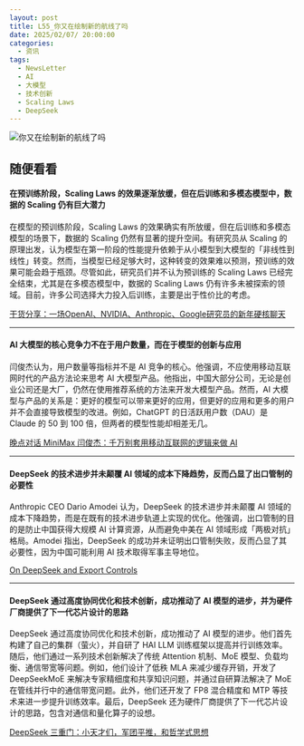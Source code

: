 ```yaml
---
layout: post
title: L55_你又在绘制新的航线了吗
date: 2025/02/07/ 20:00:00
categories:
  - 资讯
tags:
  - NewsLetter
  - AI
  - 大模型
  - 技术创新
  - Scaling Laws
  - DeepSeek
---
```


![你又在绘制新的航线了吗](https://pics.naaln.com/3hqSpD3syMtD23gRRSnmF79.png-basicBlog)

## 随便看看

#### 在预训练阶段，Scaling Laws 的效果逐渐放缓，但在后训练和多模态模型中，数据的 Scaling 仍有巨大潜力

在模型的预训练阶段，Scaling Laws 的效果确实有所放缓，但在后训练和多模态模型的场景下，数据的 Scaling 仍然有显著的提升空间。有研究员从 Scaling 的原理出发，认为模型在第一阶段的性能提升依赖于从小模型到大模型的「非线性到线性」转变。然而，当模型已经足够大时，这种转变的效果难以预测，预训练的效果可能会趋于瓶颈。尽管如此，研究员们并不认为预训练的 Scaling Laws 已经完全结束，尤其是在多模态模型中，数据的 Scaling Laws 仍有许多未被探索的领域。目前，许多公司选择大力投入后训练，主要是出于性价比的考虑。

[干货分享：一场OpenAI、NVIDIA、Anthropic、Google研究员的新年硬核聊天](https://mp.weixin.qq.com/s/PaxnIXfJWzMZHwdO3pQPFA)

------

#### AI 大模型的核心竞争力不在于用户数量，而在于模型的创新与应用

闫俊杰认为，用户数量等指标并不是 AI 竞争的核心。他强调，不应使用移动互联网时代的产品方法论来思考 AI 大模型产品。他指出，中国大部分公司，无论是创业公司还是大厂，仍然在使用推荐系统的方法来开发大模型产品。然而，AI 大模型与产品的关系是：更好的模型可以带来更好的应用，但更好的应用和更多的用户并不会直接导致模型的改进。例如，ChatGPT 的日活跃用户数（DAU）是 Claude 的 50 到 100 倍，但两者的模型性能却相差无几。

[晚点对话 MiniMax 闫俊杰：千万别套用移动互联网的逻辑来做 AI](https://mp.weixin.qq.com/s/XGnHruXL3P0s-2TNss0LIg)

------

#### DeepSeek 的技术进步并未颠覆 AI 领域的成本下降趋势，反而凸显了出口管制的必要性

Anthropic CEO Dario Amodei 认为，DeepSeek 的技术进步并未颠覆 AI 领域的成本下降趋势，而是在既有的技术进步轨道上实现的优化。他强调，出口管制的目的是防止中国获得大规模 AI 计算资源，从而避免中美在 AI 领域形成「两极对抗」格局。Amodei 指出，DeepSeek 的成功并未证明出口管制失败，反而凸显了其必要性，因为中国可能利用 AI 技术取得军事主导地位。

[On DeepSeek and Export Controls](https://darioamodei.com/on-deepseek-and-export-controls)

------

#### DeepSeek 通过高度协同优化和技术创新，成功推动了 AI 模型的进步，并为硬件厂商提供了下一代芯片设计的思路

DeepSeek 通过高度协同优化和技术创新，成功推动了 AI 模型的进步。他们首先构建了自己的集群（萤火），并自研了 HAI LLM 训练框架以提高并行训练效率。随后，他们通过一系列技术创新解决了传统 Attention 机制、MoE 模型、负载均衡、通信带宽等问题。例如，他们设计了低秩 MLA 来减少缓存开销，开发了 DeepSeekMoE 来解决专家精细度和共享知识问题，并通过自研算法解决了 MoE 在管线并行中的通信带宽问题。此外，他们还开发了 FP8 混合精度和 MTP 等技术来进一步提升训练效率。最后，DeepSeek 还为硬件厂商提供了下一代芯片设计的思路，包含对通信和量化算子的设想。

[DeepSeek 三重门：小天才们，军团平推，和哲学式思想](https://mp.weixin.qq.com/s/w_dMKtYPtCbyu7giulywOQ)
